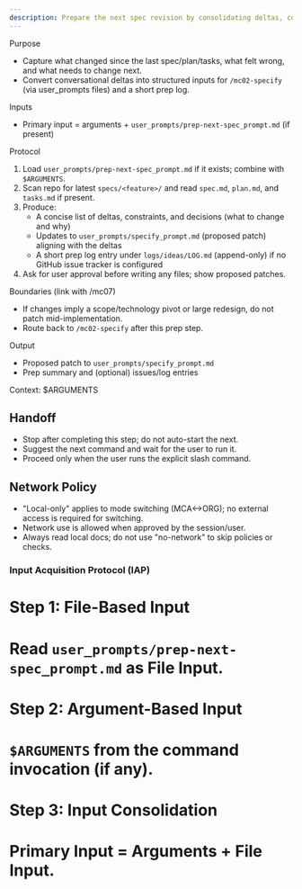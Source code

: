 ```yaml
---
description: Prepare the next spec revision by consolidating deltas, constraints, and out-of-band changes into a clean update path.
---
```


Purpose
- Capture what changed since the last spec/plan/tasks, what felt wrong, and what needs to change next.
- Convert conversational deltas into structured inputs for `/mc02-specify` (via user_prompts files) and a short prep log.

Inputs
- Primary input = arguments + `user_prompts/prep-next-spec_prompt.md` (if present)

Protocol
1) Load `user_prompts/prep-next-spec_prompt.md` if it exists; combine with `$ARGUMENTS`.
2) Scan repo for latest `specs/<feature>/` and read `spec.md`, `plan.md`, and `tasks.md` if present.
3) Produce:
   - A concise list of deltas, constraints, and decisions (what to change and why)
   - Updates to `user_prompts/specify_prompt.md` (proposed patch) aligning with the deltas
   - A short prep log entry under `logs/ideas/LOG.md` (append-only) if no GitHub issue tracker is configured
4) Ask for user approval before writing any files; show proposed patches.

Boundaries (link with /mc07)
- If changes imply a scope/technology pivot or large redesign, do not patch mid-implementation.
- Route back to `/mc02-specify` after this prep step.

Output
- Proposed patch to `user_prompts/specify_prompt.md`
- Prep summary and (optional) issues/log entries

Context: $ARGUMENTS
## Handoff
- Stop after completing this step; do not auto-start the next.
- Suggest the next command and wait for the user to run it.
- Proceed only when the user runs the explicit slash command.

## Network Policy
- "Local-only" applies to mode switching (MCA<->ORG); no external access is required for switching.
- Network use is allowed when approved by the session/user.
- Always read local docs; do not use "no-network" to skip policies or checks.
### Input Acquisition Protocol (IAP)
# Step 1: File-Based Input
# Read `user_prompts/prep-next-spec_prompt.md` as File Input.
# Step 2: Argument-Based Input
# `$ARGUMENTS` from the command invocation (if any).
# Step 3: Input Consolidation
# Primary Input = Arguments + File Input.
